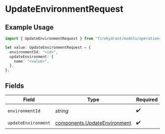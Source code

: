 # UpdateEnvironmentRequest

## Example Usage

```typescript
import { UpdateEnvironmentRequest } from "firehydrant/models/operations";

let value: UpdateEnvironmentRequest = {
  environmentId: "<id>",
  updateEnvironment: {
    name: "<value>",
  },
};
```

## Fields

| Field                                                                        | Type                                                                         | Required                                                                     | Description                                                                  |
| ---------------------------------------------------------------------------- | ---------------------------------------------------------------------------- | ---------------------------------------------------------------------------- | ---------------------------------------------------------------------------- |
| `environmentId`                                                              | *string*                                                                     | :heavy_check_mark:                                                           | Environment UUID                                                             |
| `updateEnvironment`                                                          | [components.UpdateEnvironment](../../models/components/updateenvironment.md) | :heavy_check_mark:                                                           | N/A                                                                          |